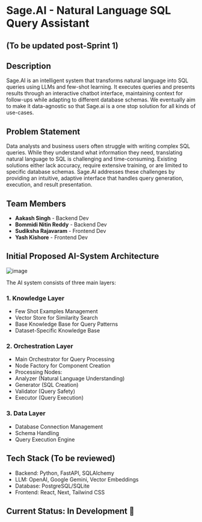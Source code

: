 # Sage.AI - Natural Language SQL Query Assistant
## (To be updated post-Sprint 1)
## Description
Sage.AI is an intelligent system that transforms natural language into SQL queries using LLMs and few-shot learning. It executes queries and presents results through an interactive chatbot interface, maintaining context for follow-ups while adapting to different database schemas. We eventually aim to make it data-agnostic so that Sage.ai is a one stop solution for all kinds of use-cases.
 
## Problem Statement
Data analysts and business users often struggle with writing complex SQL queries. While they understand what information they need, translating natural language to SQL is challenging and time-consuming. Existing solutions either lack accuracy, require extensive training, or are limited to specific database schemas. Sage.AI addresses these challenges by providing an intuitive, adaptive interface that handles query generation, execution, and result presentation.

## Team Members
- **Aakash Singh** - Backend Dev
- **Bommidi Nitin Reddy** - Backend Dev
- **Sudiksha Rajavaram** - Frontend Dev
- **Yash Kishore** - Frontend Dev

## Initial Proposed AI-System Architecture

![image](https://github.com/user-attachments/assets/9c4f7a92-efd0-44b8-9bce-89bd524722d5)

The AI system consists of three main layers:

### 1. Knowledge Layer
- Few Shot Examples Management
- Vector Store for Similarity Search
- Base Knowledge Base for Query Patterns
- Dataset-Specific Knowledge Base

### 2. Orchestration Layer
- Main Orchestrator for Query Processing
- Node Factory for Component Creation
- Processing Nodes:
 - Analyzer (Natural Language Understanding)
 - Generator (SQL Creation)
 - Validator (Query Safety)
 - Executor (Query Execution)

### 3. Data Layer
- Database Connection Management
- Schema Handling
- Query Execution Engine


## Tech Stack (To be reviewed)
- Backend: Python, FastAPI, SQLAlchemy
- LLM: OpenAI, Google Gemini, Vector Embeddings
- Database: PostgreSQL/SQLite
- Frontend: React, Next, Tailwind CSS

## Current Status: In Development 🚧
